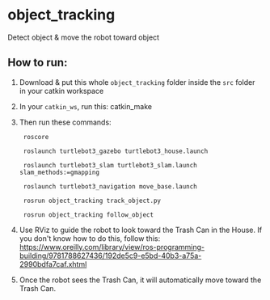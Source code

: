 # object_tracking
Detect object &amp; move the robot toward object

## How to run:

1. Download & put this whole `object_tracking` folder inside the `src` folder in your catkin workspace

2. In your `catkin_ws`, run this:
        catkin_make

3. Then run these commands:

        roscore
    
        roslaunch turtlebot3_gazebo turtlebot3_house.launch
    
        roslaunch turtlebot3_slam turtlebot3_slam.launch slam_methods:=gmapping
    
        roslaunch turtlebot3_navigation move_base.launch
    
        rosrun object_tracking track_object.py
    
        rosrun object_tracking follow_object
    
4. Use RViz to guide the robot to look toward the Trash Can in the House. If you don't know how to do this, follow this: https://www.oreilly.com/library/view/ros-programming-building/9781788627436/192de5c9-e5bd-40b3-a75a-2990bdfa7caf.xhtml

5. Once the robot sees the Trash Can, it will automatically move toward the Trash Can.
    
